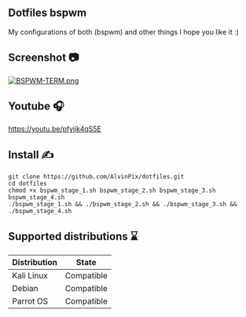 ## Dotfiles bspwm

My configurations of both (bspwm) and other things I hope you like it :)

## Screenshot 📷

[![BSPWM-TERM.png](https://i.postimg.cc/0jq3Shtp/BSPWM-TERM.png)](https://postimg.cc/BLMM97f6)

## Youtube 🎧

https://youtu.be/pfyjik4qS5E

## Install ✍

```
git clone https://github.com/AlvinPix/dotfiles.git
cd dotfiles
chmod +x bspwm_stage_1.sh bspwm_stage_2.sh bspwm_stage_3.sh bspwm_stage_4.sh
./bspwm_stage_1.sh && ./bspwm_stage_2.sh && ./bspwm_stage_3.sh && ./bspwm_stage_4.sh
```

## Supported distributions ⌛

| Distribution |   State       |
|--------------|---------------| 
| Kali Linux   | Compatible    |
| Debian       | Compatible    |
| Parrot OS    | Compatible    |
